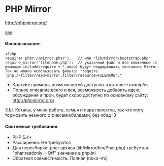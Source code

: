 PHP Mirror
==========
http://phpmirror.org/

[see](https://github.com/SerafimArts/Mirror/blob/master/CHANGELOG.md)

#### Использование:

    <?php
    require('phar://mirror.phar');   // или "lib/Mirror/bootstrap.php"
    require_mirror('filename.php');  // указанный файл и все вложенные (с помощью include\require + *_once) будут поддерживать синтаксис Mirror. Так же можно использовать фильтр: "require 'php://filter/read=mirror.filter/resource=FILENAME';"

- Краткие примеры возможностей доступны в каталоге *examples*
- Полное описание всего и вся, возможность добавить идею, обсуждения и проч. будет скоро доступно по основному сайту: http://phpmirror.org/


З.Ы. Котаны, у меня работа, семья и пара проектов, так что могу тормозить немного с фиксами\билдами, без обид :3

#### Системные требования:

* PHP 5.4+
* Расширения: Не требуются
* Для пересборки .phar архива (lib/Mirror/bin/Phar.php) требуется "phar.readonly = Off" значение в php.ini
* Обратная совместимость: Полная (пока что)
